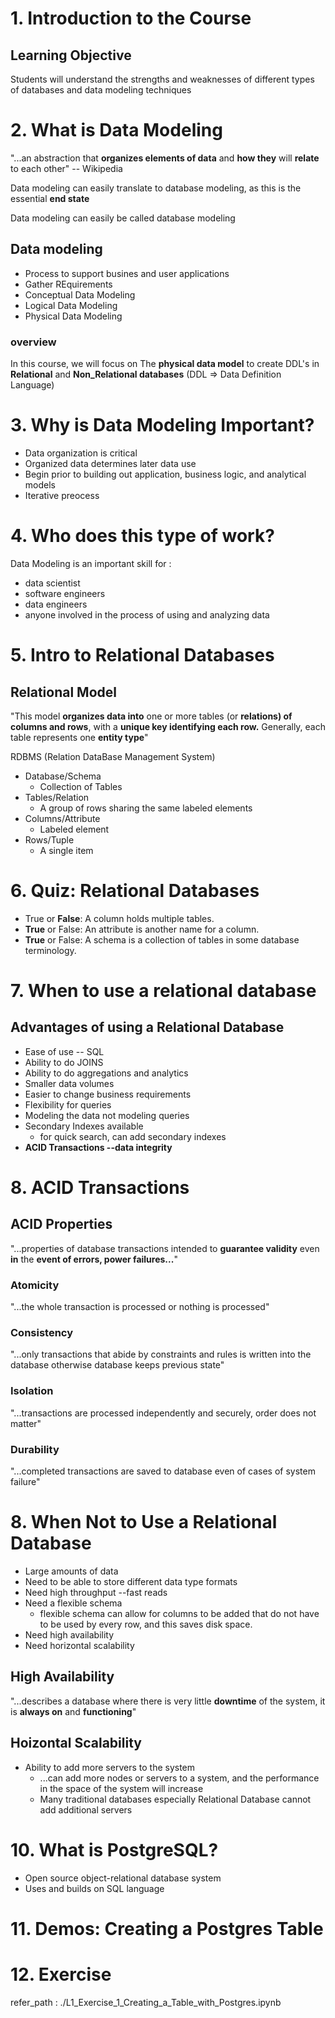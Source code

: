 # 1. Introduction to the Course
## Learning Objective
 Students will understand the strengths and weaknesses of different types of databases and data modeling techniques

# 2. What is Data Modeling
"...an abstraction that __organizes elements of data__ and __how they__ will __relate__ to each other" -- Wikipedia

Data modeling can easily translate to database modeling, as this is the essential __end state__

Data modeling can easily be called database modeling

## Data modeling
- Process to support busines and user applications
- Gather REquirements
- Conceptual Data Modeling
- Logical Data Modeling
- Physical Data Modeling

### overview
In this course, we will focus on The __physical data model__ to create DDL's in __Relational__ and __Non_Relational databases__
(DDL => Data Definition Language)

# 3. Why is Data Modeling Important?
- Data organization is critical
- Organized data determines later data use
- Begin prior to building out application, business logic, and analytical models
- Iterative preocess

# 4. Who does this type of work?
Data Modeling is an important skill for :
- data scientist
- software engineers
- data engineers
- anyone involved in the process of using and analyzing data

# 5. Intro to Relational Databases
## Relational Model
"This model __organizes data into__ one or more tables (or __relations) of columns and rows__, with a __unique key identifying each row.__
Generally, each table represents one __entity type__"

RDBMS (Relation DataBase Management System)

- Database/Schema
  - Collection of Tables
- Tables/Relation
  - A group of rows sharing the same labeled elements
- Columns/Attribute
  - Labeled element
- Rows/Tuple
  - A single item

# 6. Quiz: Relational Databases
- True or __False__: A column holds multiple tables.
- __True__ or False: An attribute is another name for a column.
- __True__ or False: A schema is a collection of tables in some database terminology.

# 7. When to use a relational database

## Advantages of using a Relational Database
- Ease of use -- SQL
- Ability to do JOINS
- Ability to do aggregations and analytics
- Smaller data volumes
- Easier to change business requirements
- Flexibility for queries
- Modeling the data not modeling queries
- Secondary Indexes available
  - for quick search, can add secondary indexes
- __ACID Transactions --data integrity__ 

# 8. ACID Transactions

## ACID Properties
"...properties of database transactions intended to __guarantee validity__ even __in__ the __event of errors, power failures...__" 

### Atomicity
"...the whole transaction is processed or nothing is processed"

### Consistency
"...only transactions that abide by constraints and rules is written into the database otherwise database keeps previous state"

### Isolation
"...transactions are processed independently and securely, order does not matter"

### Durability
"...completed transactions are saved to database even of cases of system failure"

# 8. When Not to Use a Relational Database
- Large amounts of data
- Need to be able to store different data type formats
- Need high throughput --fast reads
- Need a flexible schema
  - flexible schema can allow for columns to be added that do not have to be used by every row, and this saves disk space.
- Need high availability
- Need horizontal scalability

## High Availability
"...describes a database where there is very little __downtime__ of the system, it is __always on__ and __functioning__"

## Hoizontal Scalability
- Ability to add more servers to the system
  - ...can add more nodes or servers to a system, and the performance in the space of the system will increase
  - Many traditional databases especially Relational Database cannot add additional servers

# 10. What is PostgreSQL?
- Open source object-relational database system
- Uses and builds on SQL language

# 11. Demos: Creating a Postgres Table
# 12. Exercise
refer_path : ./L1_Exercise_1_Creating_a_Table_with_Postgres.ipynb